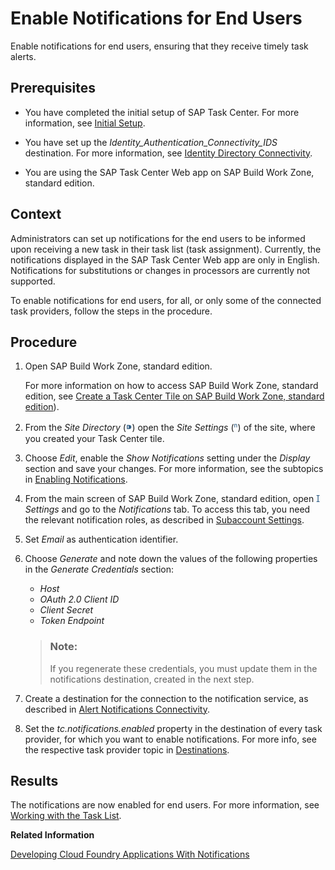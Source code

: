 <!-- loiocaf254347efa4ce09d749c6a3e2bff8e -->

<link rel="stylesheet" type="text/css" href="../css/sap-icons.css"/>

# Enable Notifications for End Users

Enable notifications for end users, ensuring that they receive timely task alerts.



<a name="loiocaf254347efa4ce09d749c6a3e2bff8e__prereq_e2b_w4w_tyb"/>

## Prerequisites

-   You have completed the initial setup of SAP Task Center. For more information, see [Initial Setup](https://help.sap.com/docs/TASK_CENTER/08cbda59b4954e93abb2ec85f1db399d/834769400794464489f390350a82bbd6.html).

-   You have set up the *Identity\_Authentication\_Connectivity\_IDS* destination. For more information, see [Identity Directory Connectivity](identity-directory-connectivity-3dcfba9.md).

-   You are using the SAP Task Center Web app on SAP Build Work Zone, standard edition.




<a name="loiocaf254347efa4ce09d749c6a3e2bff8e__section_gmr_dqg_vyb"/>

## Context

Administrators can set up notifications for the end users to be informed upon receiving a new task in their task list \(task assignment\). Currently, the notifications displayed in the SAP Task Center Web app are only in English. Notifications for substitutions or changes in processors are currently not supported.

To enable notifications for end users, for all, or only some of the connected task providers, follow the steps in the procedure.



## Procedure

1.  Open SAP Build Work Zone, standard edition.

    For more information on how to access SAP Build Work Zone, standard edition, see [Create a Task Center Tile on SAP Build Work Zone, standard edition](../30-initial-setup/create-a-task-center-tile-on-sap-build-work-zone-standard-edition-1f89381.md)\).

2.  From the *Site Directory* \(<span style="font-size:16px;"><span style="color:#346187;"><span class="SAP-icons"></span></span></span>\) open the *Site Settings* \(<span style="color:#346187;"><span class="SAP-icons"></span></span>\) of the site, where you created your Task Center tile.

3.  Choose *Edit*, enable the *Show Notifications* setting under the *Display* section and save your changes. For more information, see the subtopics in [Enabling Notifications](https://help.sap.com/docs/build-work-zone-standard-edition/sap-build-work-zone-standard-edition/enabling-notifications).

4.  From the main screen of SAP Build Work Zone, standard edition, open <span style="color:#346187;"><span class="SAP-icons"></span></span> *Settings* and go to the *Notifications* tab. To access this tab, you need the relevant notification roles, as described in [Subaccount Settings](https://help.sap.com/docs/build-work-zone-standard-edition/sap-build-work-zone-standard-edition/subaccount-settings).

5.  Set *Email* as authentication identifier.

6.  Choose *Generate* and note down the values of the following properties in the *Generate Credentials* section:

    -   *Host*
    -   *OAuth 2.0 Client ID*
    -   *Client Secret*
    -   *Token Endpoint*

    > ### Note:  
    > If you regenerate these credentials, you must update them in the notifications destination, created in the next step.

7.  Create a destination for the connection to the notification service, as described in [Alert Notifications Connectivity](alert-notifications-connectivity-f6c9f3b.md).

8.  Set the *tc.notifications.enabled* property in the destination of every task provider, for which you want to enable notifications. For more info, see the respective task provider topic in [Destinations](destinations-3470733.md).




<a name="loiocaf254347efa4ce09d749c6a3e2bff8e__result_fkz_zrw_tyb"/>

## Results

The notifications are now enabled for end users. For more information, see [Working with the Task List](../70-using-the-web-app/working-with-the-task-list-fe4a8b3.md).

**Related Information**  


[Developing Cloud Foundry Applications With Notifications](https://help.sap.com/docs/build-work-zone-standard-edition/sap-build-work-zone-standard-edition/developing-cloud-foundry-applications-with-notifications)

